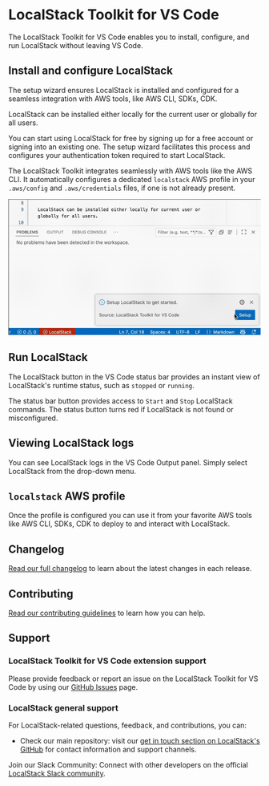 # LocalStack Toolkit for VS Code

The LocalStack Toolkit for VS Code enables you to install, configure, and run LocalStack without leaving VS Code.

## Install and configure LocalStack

The setup wizard ensures LocalStack is installed and configured for a seamless integration with AWS tools, like AWS CLI, SDKs, CDK.

LocalStack can be installed either locally for the current user or globally for all users.

You can start using LocalStack for free by signing up for a free account or signing into an existing one. The setup wizard facilitates this process and configures your authentication token required to start LocalStack.

The LocalStack Toolkit integrates seamlessly with AWS tools like the AWS CLI. It automatically configures a dedicated `localstack` AWS profile in your `.aws/config` and `.aws/credentials` files, if one is not already present.

![Run the LocalStack Setup Wizard](docs/images/localstack-toolkit-setup-wizard.gif)

## Run LocalStack

The LocalStack button in the VS Code status bar provides an instant view of LocalStack's runtime status, such as `stopped` or `running`.

The status bar button provides access to `Start` and `Stop` LocalStack commands. The status button turns red if LocalStack is not found or misconfigured.

## Viewing LocalStack logs

You can see LocalStack logs in the VS Code Output panel. Simply select LocalStack from the drop-down menu.

## `localstack` AWS profile

Once the profile is configured you can use it from your favorite AWS tools like AWS CLI, SDKs, CDK to deploy to and interact with LocalStack.

## Changelog

[Read our full changelog](./CHANGELOG.md) to learn about the latest changes in each release.

## Contributing

[Read our contributing guidelines](./CONTRIBUTING.md) to learn how you can help.

## Support

### LocalStack Toolkit for VS Code extension support

Please provide feedback or report an issue on the LocalStack Toolkit for VS Code by using our [GitHub Issues](https://github.com/localstack/localstack-vscode-extension/issues) page.

### LocalStack general support

For LocalStack-related questions, feedback, and contributions, you can:

- Check our main repository: visit our [get in touch section on LocalStack's GitHub](https://github.com/localstack/localstack?tab=readme-ov-file#get-in-touch) for contact information and support channels.

Join our Slack Community: Connect with other developers on the official [LocalStack Slack community](https://localstack.cloud/slack).
